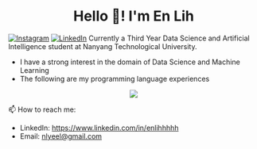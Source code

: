<h1 align='center'> Hello 👋! I'm En Lih </h1>

[![Instagram](https://img.shields.io/badge/Instagram-%23E4405F.svg?style=for-the-badge&logo=Instagram&logoColor=white)](https://instagr.am/enlihhhhh) [![LinkedIn](https://img.shields.io/badge/linkedin-%230077B5.svg?style=for-the-badge&logo=linkedin&logoColor=white)](https://www.linkedin.com/in/enlihhhhh/) 
Currently a Third Year Data Science and Artificial Intelligence student at Nanyang Technological University.
* I have a strong interest in the domain of Data Science and Machine Learning
* The following are my programming language experiences
<p align="center">
  <a href="https://skillicons.dev">
    <img src="https://skillicons.dev/icons?i=python,c,cpp,java,javascript,css,html,r,react,mysql,tensorflow,pytorch,flask,mongodbfigma&theme=light" />
  </a>
</p>

📫 How to reach me: 
* LinkedIn: https://www.linkedin.com/in/enlihhhhh
* Email: nlyeel@gmail.com
<!--
**enlihhhhh/enlihhhhh** is a ✨ _special_ ✨ repository because its `README.md` (this file) appears on your GitHub profile.

Here are some ideas to get you started:

- 🔭 I’m currently working on ...
- 🌱 I’m currently learning ...
- 👯 I’m looking to collaborate on ...
- 🤔 I’m looking for help with ...
- 💬 Ask me about ...
- 📫 How to reach me: ...
- 😄 Pronouns: ...
- ⚡ Fun fact: ...
-->
